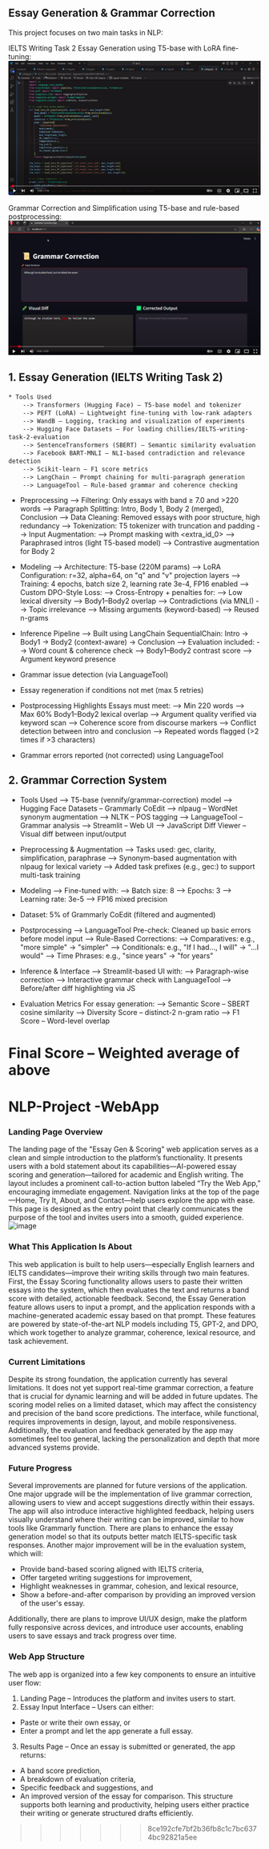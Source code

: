## Essay Generation & Grammar Correction
This project focuses on two main tasks in NLP:

IELTS Writing Task 2 Essay Generation using T5-base with LoRA fine-tuning: 
[![Watch Video](https://github.com/WarisJaima/NLP-Project/blob/main/Screenshot%20from%202025-04-11%2016-33-16.png)](https://www.youtube.com/watch?v=bh9voRM_CkU)

Grammar Correction and Simplification using T5-base and rule-based postprocessing: 
[![Watch Video](https://github.com/WarisJaima/NLP-Project/blob/main/Screenshot%20from%202025-04-11%2016-37-20.png)](https://www.youtube.com/watch?v=ysy86-DAu-o)


## 1. Essay Generation (IELTS Writing Task 2)
    * Tools Used
        --> Transformers (Hugging Face) – T5-base model and tokenizer
        --> PEFT (LoRA) – Lightweight fine-tuning with low-rank adapters
        --> WandB – Logging, tracking and visualization of experiments
        --> Hugging Face Datasets – For loading chillies/IELTS-writing-task-2-evaluation
        --> SentenceTransformers (SBERT) – Semantic similarity evaluation
        --> Facebook BART-MNLI – NLI-based contradiction and relevance detection
        --> Scikit-learn – F1 score metrics
        --> LangChain – Prompt chaining for multi-paragraph generation
        --> LanguageTool – Rule-based grammar and coherence checking

 * Preprocessing
         --> Filtering: Only essays with band ≥ 7.0 and >220 words
         --> Paragraph Splitting: Intro, Body 1, Body 2 (merged), Conclusion
         --> Data Cleaning: Removed essays with poor structure, high redundancy
         --> Tokenization: T5 tokenizer with truncation and padding
         --> Input Augmentation:
         --> Prompt masking with <extra_id_0>
         --> Paraphrased intros (light T5-based model)
         --> Contrastive augmentation for Body 2

* Modeling
         --> Architecture: T5-base (220M params)
         --> LoRA Configuration: r=32, alpha=64, on "q" and "v" projection layers
         --> Training: 4 epochs, batch size 2, learning rate 3e-4, FP16 enabled
         --> Custom DPO-Style Loss:
         --> Cross-Entropy + penalties for:
         --> Low lexical diversity
         --> Body1–Body2 overlap
         --> Contradictions (via MNLI)
         --> Topic irrelevance
         --> Missing arguments (keyword-based)
         --> Reused n-grams

* Inference Pipeline
         --> Built using LangChain SequentialChain: Intro → Body1 → Body2 (context-aware) → Conclusion
         --> Evaluation included:
         --> Word count & coherence check
         --> Body1–Body2 contrast score
         --> Argument keyword presence

* Grammar issue detection (via LanguageTool)

* Essay regeneration if conditions not met (max 5 retries)

* Postprocessing Highlights Essays must meet:
         --> Min 220 words
         --> Max 60% Body1–Body2 lexical overlap
         --> Argument quality verified via keyword scan
         --> Coherence score from discourse markers
         --> Conflict detection between intro and conclusion
         --> Repeated words flagged (>2 times if >3 characters)

* Grammar errors reported (not corrected) using LanguageTool

## 2. Grammar Correction System
* Tools Used
         --> T5-base (vennify/grammar-correction) model
         --> Hugging Face Datasets – Grammarly CoEdit
         --> nlpaug – WordNet synonym augmentation
         --> NLTK – POS tagging
         --> LanguageTool – Grammar analysis
         --> Streamlit – Web UI
         --> JavaScript Diff Viewer – Visual diff between input/output

* Preprocessing & Augmentation
         --> Tasks used: gec, clarity, simplification, paraphrase
         --> Synonym-based augmentation with nlpaug for lexical variety
         --> Added task prefixes (e.g., gec:) to support multi-task training

* Modeling
         --> Fine-tuned with:
         --> Batch size: 8
         --> Epochs: 3
         --> Learning rate: 3e-5
         --> FP16 mixed precision

* Dataset: 5% of Grammarly CoEdit (filtered and augmented)

* Postprocessing
         --> LanguageTool Pre-check: Cleaned up basic errors before model input
         --> Rule-Based Corrections:
         --> Comparatives: e.g., "more simple" → "simpler"
         --> Conditionals: e.g., "If I had..., I will" → "...I would"
         --> Time Phrases: e.g., "since years" → "for years"

* Inference & Interface
         --> Streamlit-based UI with:
         --> Paragraph-wise correction
         --> Interactive grammar check with LanguageTool
         --> Before/after diff highlighting via JS

* Evaluation Metrics For essay generation:
         --> Semantic Score – SBERT cosine similarity
         --> Diversity Score – distinct-2 n-gram ratio
         --> F1 Score – Word-level overlap

Final Score – Weighted average of above
=======
# NLP-Project -WebApp
### Landing Page Overview
The landing page of the "Essay Gen & Scoring" web application serves as a clean and simple introduction to the platform’s functionality. It presents users with a bold statement about its capabilities—AI-powered essay scoring and generation—tailored for academic and English writing. The layout includes a prominent call-to-action button labeled “Try the Web App,” encouraging immediate engagement. Navigation links at the top of the page—Home, Try It, About, and Contact—help users explore the app with ease. This page is designed as the entry point that clearly communicates the purpose of the tool and invites users into a smooth, guided experience.
![image](https://github.com/user-attachments/assets/372d9924-35c3-40e4-91e7-65a4b2b24820)

### What This Application Is About
This web application is built to help users—especially English learners and IELTS candidates—improve their writing skills through two main features. First, the Essay Scoring functionality allows users to paste their written essays into the system, which then evaluates the text and returns a band score with detailed, actionable feedback. Second, the Essay Generation feature allows users to input a prompt, and the application responds with a machine-generated academic essay based on that prompt. These features are powered by state-of-the-art NLP models including T5, GPT-2, and DPO, which work together to analyze grammar, coherence, lexical resource, and task achievement.

### Current Limitations
Despite its strong foundation, the application currently has several limitations. It does not yet support real-time grammar correction, a feature that is crucial for dynamic learning and will be added in future updates. The scoring model relies on a limited dataset, which may affect the consistency and precision of the band score predictions. The interface, while functional, requires improvements in design, layout, and mobile responsiveness. Additionally, the evaluation and feedback generated by the app may sometimes feel too general, lacking the personalization and depth that more advanced systems provide.

### Future Progress
Several improvements are planned for future versions of the application. One major upgrade will be the implementation of live grammar correction, allowing users to view and accept suggestions directly within their essays. The app will also introduce interactive highlighted feedback, helping users visually understand where their writing can be improved, similar to how tools like Grammarly function. There are plans to enhance the essay generation model so that its outputs better match IELTS-specific task responses.
Another major improvement will be in the evaluation system, which will:
- Provide band-based scoring aligned with IELTS criteria,
- Offer targeted writing suggestions for improvement,
- Highlight weaknesses in grammar, cohesion, and lexical resource,
- Show a before-and-after comparison by providing an improved version of the user's essay.

Additionally, there are plans to improve UI/UX design, make the platform fully responsive across devices, and introduce user accounts, enabling users to save essays and track progress over time.

### Web App Structure
The web app is organized into a few key components to ensure an intuitive user flow:
1. Landing Page – Introduces the platform and invites users to start.
2. Essay Input Interface – Users can either:
- Paste or write their own essay, or
- Enter a prompt and let the app generate a full essay.
3. Results Page – Once an essay is submitted or generated, the app returns:
- A band score prediction,
- A breakdown of evaluation criteria,
- Specific feedback and suggestions, and
- An improved version of the essay for comparison.
This structure supports both learning and productivity, helping users either practice their writing or generate structured drafts efficiently.

>>>>>>> 8ce192cfe7bf2b36fb8c1c7bc6374bc92821a5ee
